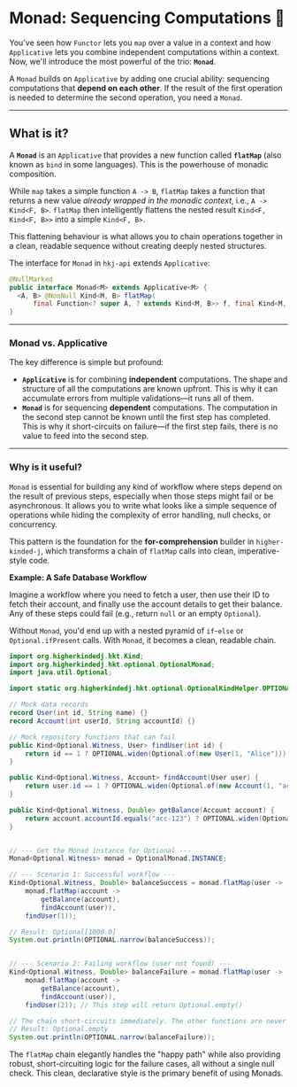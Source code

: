 # Monad: Sequencing Computations 🔗

You've seen how `Functor` lets you `map` over a value in a context and how `Applicative` lets you combine independent computations within a context. Now, we'll introduce the most powerful of the trio: **`Monad`**.

A `Monad` builds on `Applicative` by adding one crucial ability: sequencing computations that **depend on each other**. If the result of the first operation is needed to determine the second operation, you need a `Monad`.

---

## What is it?

A **`Monad`** is an `Applicative` that provides a new function called **`flatMap`** (also known as `bind` in some languages). This is the powerhouse of monadic composition.

While `map` takes a simple function `A -> B`, `flatMap` takes a function that returns a new value *already wrapped in the monadic context*, i.e., `A -> Kind<F, B>`. `flatMap` then intelligently flattens the nested result `Kind<F, Kind<F, B>>` into a simple `Kind<F, B>`.

This flattening behaviour is what allows you to chain operations together in a clean, readable sequence without creating deeply nested structures.

The interface for `Monad` in `hkj-api` extends `Applicative`:

``` java
@NullMarked
public interface Monad<M> extends Applicative<M> {
  <A, B> @NonNull Kind<M, B> flatMap(
      final Function<? super A, ? extends Kind<M, B>> f, final Kind<M, A> ma);
}
```

---

### Monad vs. Applicative

The key difference is simple but profound:

* **`Applicative`** is for combining **independent** computations. The shape and structure of all the computations are known upfront. This is why it can accumulate errors from multiple validations—it runs all of them.
* **`Monad`** is for sequencing **dependent** computations. The computation in the second step cannot be known until the first step has completed. This is why it short-circuits on failure—if the first step fails, there is no value to feed into the second step.

---

### Why is it useful?

`Monad` is essential for building any kind of workflow where steps depend on the result of previous steps, especially when those steps might fail or be asynchronous. It allows you to write what looks like a simple sequence of operations while hiding the complexity of error handling, null checks, or concurrency.

This pattern is the foundation for the **for-comprehension** builder in `higher-kinded-j`, which transforms a chain of `flatMap` calls into clean, imperative-style code.

**Example: A Safe Database Workflow**

Imagine a workflow where you need to fetch a user, then use their ID to fetch their account, and finally use the account details to get their balance. Any of these steps could fail (e.g., return `null` or an empty `Optional`).

Without `Monad`, you'd end up with a nested pyramid of `if`-`else` or `Optional.ifPresent` calls. With `Monad`, it becomes a clean, readable chain.


``` java
import org.higherkindedj.hkt.Kind;
import org.higherkindedj.hkt.optional.OptionalMonad;
import java.util.Optional;

import static org.higherkindedj.hkt.optional.OptionalKindHelper.OPTIONAL;

// Mock data records
record User(int id, String name) {}
record Account(int userId, String accountId) {}

// Mock repository functions that can fail
public Kind<Optional.Witness, User> findUser(int id) {
    return id == 1 ? OPTIONAL.widen(Optional.of(new User(1, "Alice"))) : OPTIONAL.widen(Optional.empty());
}

public Kind<Optional.Witness, Account> findAccount(User user) {
    return user.id == 1 ? OPTIONAL.widen(Optional.of(new Account(1, "acc-123"))) : OPTIONAL.widen(Optional.empty());
}

public Kind<Optional.Witness, Double> getBalance(Account account) {
    return account.accountId.equals("acc-123") ? OPTIONAL.widen(Optional.of(1000.0)) : OPTIONAL.widen(Optional.empty());
}


// --- Get the Monad instance for Optional ---
Monad<Optional.Witness> monad = OptionalMonad.INSTANCE;

// --- Scenario 1: Successful workflow ---
Kind<Optional.Witness, Double> balanceSuccess = monad.flatMap(user ->
    monad.flatMap(account ->
        getBalance(account),
        findAccount(user)),
    findUser(1));

// Result: Optional[1000.0]
System.out.println(OPTIONAL.narrow(balanceSuccess));


// --- Scenario 2: Failing workflow (user not found) ---
Kind<Optional.Witness, Double> balanceFailure = monad.flatMap(user ->
    monad.flatMap(account ->
        getBalance(account),
        findAccount(user)),
    findUser(2)); // This step will return Optional.empty()

// The chain short-circuits immediately. The other functions are never called.
// Result: Optional.empty
System.out.println(OPTIONAL.narrow(balanceFailure));
```

The `flatMap` chain elegantly handles the "happy path" while also providing robust, short-circuiting logic for the failure cases, all without a single null check. This clean, declarative style is the primary benefit of using Monads.
